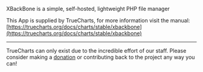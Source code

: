 XBackBone is a simple, self-hosted, lightweight PHP file manager

This App is supplied by TrueCharts, for more information visit the manual: [https://truecharts.org/docs/charts/stable/xbackbone](https://truecharts.org/docs/charts/stable/xbackbone)

---

TrueCharts can only exist due to the incredible effort of our staff.
Please consider making a [donation](https://truecharts.org/docs/about/sponsor) or contributing back to the project any way you can!
